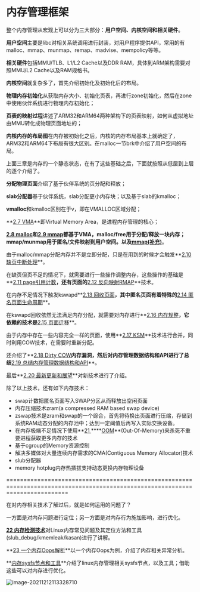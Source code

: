 # 内存管理框架

 整个内存管理从宏观上可以分为三大部分：**用户空间、内核空间和相关硬件**。

**用户空间**主要是libc对相关系统调用进行封装，对用户程序提供API，常用的有malloc、mmap、munmap、remap、madvise、mempolicy等等。

**相关硬件**包括MMU/TLB、L1/L2 Cache以及DDR RAM，具体到ARM架构需要对照MMU/L2 Cache以及RAM规格书。

**内核空间**就复杂多了，首先介绍初始化及初始化后的布局。

**物理内存初始化**从获取内存大小、初始化页表，再进行zone初始化，然后在zone中使用伙伴系统进行物理内存初始化；

**页表的映射过程**讲述了ARM32和ARM64两种架构下的页表映射，如何从虚拟地址由MMU转化成物理页面地址的；

**内核内存的布局图**在内存被初始化之后，内核的内存布局基本上就确定了，ARM32和ARM64下布局有很大区别。在malloc一节brk中介绍了用户空间的布局。

上面三章是内存的一个静态状态，在有了这些基础之后，下面就按照从低层到上层的逐个介绍了。

**分配物理页面**介绍了基于伙伴系统的页分配和释放；

**slab分配器**基于伙伴系统，slab分配更小内存块；以及基于slab的kmalloc；

**vmalloc**和kmalloc区别在于v，即在VMALLOC区域分配；

**[2.7 VMA](http://www.cnblogs.com/arnoldlu/p/8329279.html)**即Virtual Memory Area，是进程内存管理的核心；

**[2.8 malloc](http://www.cnblogs.com/arnoldlu/p/8329283.html)**和**[2.9 mmap](http://www.cnblogs.com/arnoldlu/p/8330785.html)**都基于VMA，malloc/free用于分配/释放一块内存；mmap/munmap用于匿名/文件映射到用户空间。以及**[mmap(补充)](https://www.cnblogs.com/arnoldlu/p/9367253.html)**。

由于malloc/mmap分配内存并不是立即分配，只是在用到的时候才会触发**[2.10 缺页中断处理](http://www.cnblogs.com/arnoldlu/p/8335475.html)**。

 

在缺页但页不足的情况下，就需要进行一些操作调整内存，这些操作的基础是**[2.11 page引用计数](http://www.cnblogs.com/arnoldlu/p/8335481.html)**，还有页面的**[2.12 反向映射RMAP](http://www.cnblogs.com/arnoldlu/p/8335483.html)**技术。

在内存不足情况下触发kswapd**[2.13 回收页面](http://www.cnblogs.com/arnoldlu/p/8335487.html)**，其中匿名页面有着特殊的**[2.14 匿名页面生命周期](http://www.cnblogs.com/arnoldlu/p/8335508.html)**。

在kswapd回收依然无法满足内存分配，就需要对内存进行**[2.16 内存规整](http://www.cnblogs.com/arnoldlu/p/8335532.html)**，它依赖的技术是**[2.15 页面迁移](http://www.cnblogs.com/arnoldlu/p/8335524.html)**。

由于内存中存在一些内容完全一样的页面，使用**[2.17 KSM](http://www.cnblogs.com/arnoldlu/p/8335541.html)**技术进行合并，同时利用COW技术，在需要时重新分配。

还介绍了**[2.18 Dirty COW](http://www.cnblogs.com/arnoldlu/p/8335546.html)**内存漏洞，然后对内存管理数据结构和API进行了总结**[2.19 总结内存管理数据结构和API](http://www.cnblogs.com/arnoldlu/p/8335568.html)**。

最后**[2.20 最新更新和展望](http://www.cnblogs.com/arnoldlu/p/8335587.html)**对新技术进行了介绍。

除了以上技术，还有如下内存技术：

- swap计数把匿名页面写入SWAP分区从而释放出空闲页面
- 内存压缩技术zram(a compressed RAM based swap device)
- zswap技术是zram和swap的一个综合，首先将待换出页面进行压缩，存储到系统RAM动态分配的内存池中；达到一定阈值后再写入实际交换设备。
- 在内存极端不足情况下使用**[21 ](http://www.cnblogs.com/arnoldlu/p/8567559.html)****[OOM](http://www.cnblogs.com/arnoldlu/p/8567559.html)**(Out-Of-Memory)来杀死不重要进程获取更多内存的技术
- 基于cgroup的Memory资源控制
- 解决多媒体对大量连续内存需求的CMA(Contiguous Memory Allocator)技术
- slub分配器
- memory hotplug内存热插拔支持动态更换内存物理设备

==============================================================================================================================

在对内存相关技术了解过后，就是如何运用的问题了？

一方面是对内存问题进行定位；另一方面是对内存行为施加影响，进行优化。

[**22 内存检测技术**](http://www.cnblogs.com/arnoldlu/p/8568090.html)对Linux内存常见问题及其定位方法和工具(slub_debug/kmemleak/kasan)进行了讲解。

**[23 一个内存Oops解析](http://www.cnblogs.com/arnoldlu/p/8672139.html)**以一个内存Oops为例，介绍了内存相关异常分析。

**[内存sysfs节点和工具](http://www.cnblogs.com/arnoldlu/p/8568330.html)**介绍了linux内存管理相关sysfs节点，以及工具；借助这些可以对内存进行优化。



![image-20211212113328710](F:\git资料\Learning-summary\Picture\linux\image-20211212113328710.png)